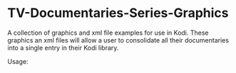 # TV-Documentaries-Series-Graphics
A collection of graphics and xml file examples for use in Kodi. These graphics an xml files will allow a user to consolidate all their documentaries into a single entry in their Kodi library.

Usage:
